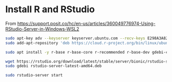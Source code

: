 # Install R and RStudio

From https://support.posit.co/hc/en-us/articles/360049776974-Using-RStudio-Server-in-Windows-WSL2

```bash
sudo apt-key adv --keyserver keyserver.ubuntu.com --recv-keys E298A3A825C0D65DFD57CBB651716619E084DAB9
sudo add-apt-repository 'deb https://cloud.r-project.org/bin/linux/ubuntu focal-cran40/'
```

```bash
sudo apt install -y r-base r-base-core r-recommended r-base-dev gdebi-core build-essential libcurl4-gnutls-dev libxml2-dev libssl-dev
```

```bash
wget https://rstudio.org/download/latest/stable/server/bionic/rstudio-server-latest-amd64.deb
sudo gdebi rstudio-server-latest-amd64.deb
```

```bash
sudo rstudio-server start
```
